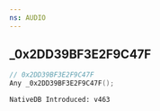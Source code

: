 ```yaml
---
ns: AUDIO
---
```

## _0x2DD39BF3E2F9C47F

```c
// 0x2DD39BF3E2F9C47F
Any _0x2DD39BF3E2F9C47F();
```

```
NativeDB Introduced: v463
```

